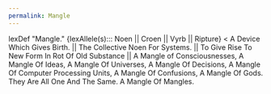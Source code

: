 ```yaml
---
permalink: Mangle
---
```


lexDef "Mangle." {lexAllele(s)::: Noen || Croen || Vyrb || Ripture} < A Device Which Gives Birth. || The Collective Noen For Systems. || To Give Rise To New Form In Rot Of Old Substance || A Mangle of Consciousnesses, A Mangle Of Ideas, A Mangle Of Universes, A Mangle Of Decisions, A Mangle Of Computer Processing Units, A Mangle Of Confusions, A Mangle Of Gods. They Are All One And The Same. A Mangle Of Mangles.

